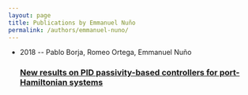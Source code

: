 ```yaml
---
layout: page
title: Publications by Emmanuel Nuño
permalink: /authors/emmanuel-nuno/
---
```


<ul class="post-list">
<li><span class='post-meta'>2018 -- Pablo Borja, Romeo Ortega, Emmanuel Nuño</span><h3><a class='post-link' href='../../new-results-on-pid-passivity-based-controllers-for-port-hamiltonian-systems'>New results on PID passivity-based controllers for port-Hamiltonian systems</a></h3></li>

</ul>

